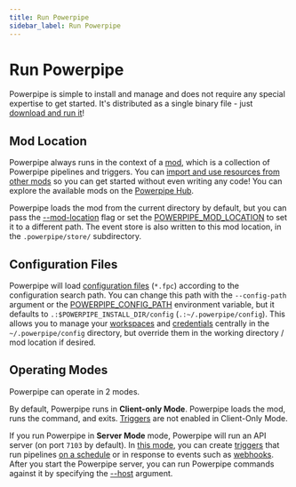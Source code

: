```yaml
---
title: Run Powerpipe
sidebar_label: Run Powerpipe
---
```


# Run Powerpipe

Powerpipe is simple to install and manage and does not require any special expertise to get started.  It's distributed as a single binary file - just [download and run it](/downloads)!

## Mod Location
Powerpipe always runs in the context of a [mod](/docs/build/index), which is a collection of Powerpipe pipelines and triggers.  You can [import and use resources from other mods](/docs/build/mod-dependencies) so you can get started without even writing any code! You can explore the available mods on the [Powerpipe Hub](https://hub.powerpipe.io/).

Powerpipe loads the mod from the current directory by default, but you can pass the [--mod-location](/docs/reference/cli/index) flag or set the [POWERPIPE_MOD_LOCATION](/docs/reference/env-vars/powerpipe_mod_location) to set it to a different path.  The event store is also written to this mod location, in the `.powerpipe/store/` subdirectory.

## Configuration Files
Powerpipe will load [configuration files](/docs/reference/config-files/index) (`*.fpc`) according to the configuration search path.  You can change this path with the `--config-path` argument or the [POWERPIPE_CONFIG_PATH](/docs/reference/env-vars/powerpipe_config_path) environment variable, but it defaults to `.:$POWERPIPE_INSTALL_DIR/config` (`.:~/.powerpipe/config`).  This allows you to manage your [workspaces](/docs/run/workspaces) and [credentials](/docs/run/credentials) centrally in the `~/.powerpipe/config` directory, but override them in the working directory / mod location if desired.


## Operating Modes

Powerpipe can operate in 2 modes.

By default, Powerpipe runs in **Client-only Mode**.  Powerpipe loads the mod, runs the command, and exits. [Triggers](/docs/build/triggers) are not enabled in Client-Only Mode.

If you run Powerpipe in **Server Mode** mode, Powerpipe will run an API server (on port `7103` by default).  In [this mode](/docs/run/server), you can create [triggers](/docs/powerpipe-hcl/trigger/index) that run pipelines [on a schedule](/docs/powerpipe-hcl/trigger/schedule) or in response to events such as [webhooks](/docs/powerpipe-hcl/trigger/http).  After you start the Powerpipe server, you can run Powerpipe commands against it by specifying the [--host](/docs/reference/cli/index) argument.
